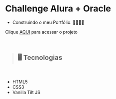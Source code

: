 # Challenge Alura + Oracle
- Construindo o meu Portfólio. 👩🏻‍💻🤓

Clique [AQUI](https://alineviana.github.io/challenge-oracle-alura-portfolio/) para acessar o projeto

<br>

> ## 🖥️ Tecnologias
<br>

- HTML5
- CSS3
- Vanilla Tilt JS

